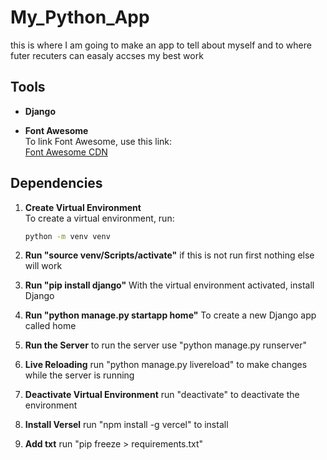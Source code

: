 # My_Python_App

this is where I am going to make an app to tell
about myself and to where futer recuters can easaly accses my best work

## Tools

- **Django**

- **Font Awesome**  
  To link Font Awesome, use this link:  
  [Font Awesome CDN](https://cdnjs.cloudflare.com/ajax/libs/font-awesome/6.0.0-beta3/css/all.min.css)

## Dependencies

1. **Create Virtual Environment**  
   To create a virtual environment, run:

   ```bash
   python -m venv venv

   ```

2. **Run "source venv/Scripts/activate"**
   if this is not run first nothing else will work

3. **Run "pip install django"**
   With the virtual environment activated, install Django

4. **Run "python manage.py startapp home"**
   To create a new Django app called home

5. **Run the Server**
   to run the server use "python manage.py runserver"

6. **Live Reloading**
   run "python manage.py livereload" to make changes while the server is running

7. **Deactivate Virtual Environment**
   run "deactivate" to deactivate the environment

8. **Install Versel**
   run "npm install -g vercel" to install

9. **Add txt**
   run "pip freeze > requirements.txt"
